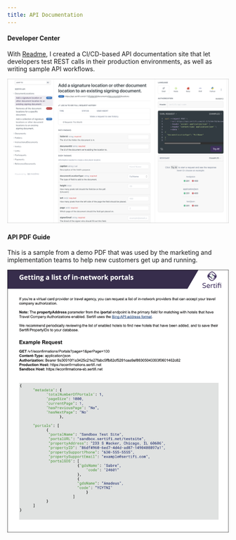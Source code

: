 ```yaml
---
title: API Documentation
---
```


#### Developer Center

With <a href="http://readme.com" target="_blank">Readme</a>, I created a CI/CD-based API documentation site that let developers test REST calls in their production environments, as well as writing sample API workflows.

![The Sertifi REST API Readme](../assets/readme.png)

#### API PDF Guide

This is a sample from a demo PDF that was used by the marketing and implementation teams to help new customers get up and running.

![A sample of a JSON API response documentation.](../assets/pdf-syntax-new.png)